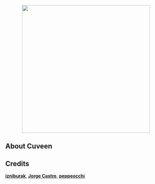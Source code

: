 <p align="center"><img src="https://res.cloudinary.com/dkglyzuot/image/upload/v1580880227/cuveen100_ukadaw.png" width="400"></p>

## About Cuveen


## Credits
**[izniburak](https://github.com/izniburak)**, **[Jorge Castro](https://github.com/EFTEC)**, **[peppeocchi](https://github.com/peppeocchi)**